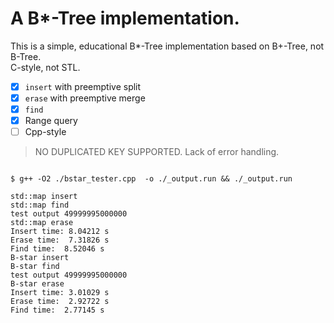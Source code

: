 # A B\*-Tree implementation.

This is a simple, educational B\*-Tree implementation based on B+-Tree, not B-Tree.  
C-style, not STL.

- [x] `insert` with preemptive split
- [x] `erase` with preemptive merge
- [x] `find`
- [x] Range query
- [ ] Cpp-style

> NO DUPLICATED KEY SUPPORTED.
> Lack of error handling.

```benchmark

$ g++ -O2 ./bstar_tester.cpp  -o ./_output.run && ./_output.run

std::map insert
std::map find
test output 49999995000000
std::map erase
Insert time: 8.04212 s
Erase time:  7.31826 s
Find time:  8.52046 s
B-star insert
B-star find
test output 49999995000000
B-star erase
Insert time: 3.01029 s
Erase time:  2.92722 s
Find time:  2.77145 s

```